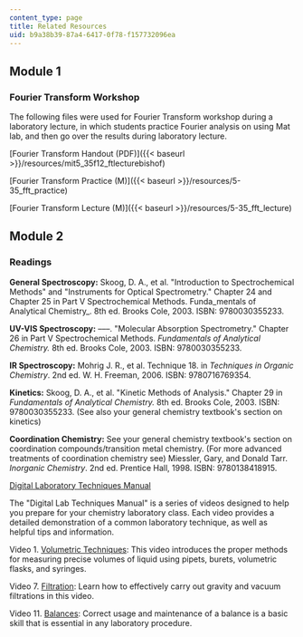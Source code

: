 ```yaml
---
content_type: page
title: Related Resources
uid: b9a38b39-87a4-6417-0f78-f157732096ea
---
```


Module 1
--------

### Fourier Transform Workshop

The following files were used for Fourier Transform workshop during a laboratory lecture, in which students practice Fourier analysis on using Mat lab, and then go over the results during laboratory lecture.

[Fourier Transform Handout (PDF)]({{< baseurl >}}/resources/mit5_35f12_ftlecturebishof)

[Fourier Transform Practice (M)]({{< baseurl >}}/resources/5-35_fft_practice)

[Fourier Transform Lecture (M)]({{< baseurl >}}/resources/5-35_fft_lecture)

Module 2
--------

### Readings

**General Spectroscopy:** Skoog, D. A., et al. "Introduction to Spectrochemical Methods" and "Instruments for Optical Spectrometry." Chapter 24 and Chapter 25 in Part V Spectrochemical Methods. Funda_mentals of Analytical Chemistry_. 8th ed. Brooks Cole, 2003. ISBN: 9780030355233.

**UV-VIS Spectroscopy:** –––. "Molecular Absorption Spectrometry." Chapter 26 in Part V Spectrochemical Methods. _Fundamentals of Analytical Chemistry._ 8th ed. Brooks Cole, 2003. ISBN: 9780030355233.

**IR Spectroscopy:** Mohrig J. R., et al. Technique 18. in _Techniques in Organic Chemistry_. 2nd ed. W. H. Freeman, 2006. ISBN: 9780716769354.

**Kinetics:** Skoog, D. A., et al. "Kinetic Methods of Analysis." Chapter 29 in _Fundamentals of Analytical Chemistry._ 8th ed. Brooks Cole, 2003. ISBN: 9780030355233. (See also your general chemistry textbook's section on kinetics)

**Coordination Chemistry:** See your general chemistry textbook's section on coordination compounds/transition metal chemistry. (For more advanced treatments of coordination chemistry see) Miessler, Gary, and Donald Tarr. _Inorganic Chemistry_. 2nd ed. Prentice Hall, 1998. ISBN: 9780138418915.

[Digital Laboratory Techniques Manual](/resources/res-5-0001-digital-lab-techniques-manual-spring-2007/)

The "Digital Lab Techniques Manual" is a series of videos designed to help you prepare for your chemistry laboratory class. Each video provides a detailed demonstration of a common laboratory technique, as well as helpful tips and information.

Video 1. [Volumetric Techniques](/resources/res-5-0001-digital-lab-techniques-manual-spring-2007/videos/volumetric-techniques/): This video introduces the proper methods for measuring precise volumes of liquid using pipets, burets, volumetric flasks, and syringes.

Video 7. [Filtration](/resources/res-5-0001-digital-lab-techniques-manual-spring-2007/videos/filtration/): Learn how to effectively carry out gravity and vacuum filtrations in this video.

Video 11. [Balances](/resources/res-5-0001-digital-lab-techniques-manual-spring-2007/videos/using-a-balance/): Correct usage and maintenance of a balance is a basic skill that is essential in any laboratory procedure.